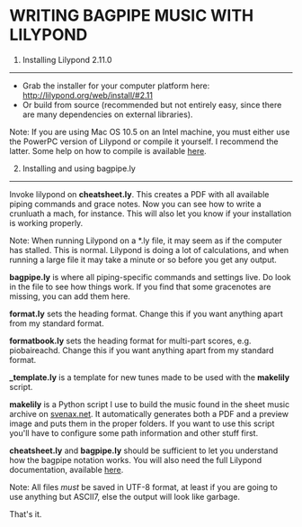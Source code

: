 WRITING BAGPIPE MUSIC WITH LILYPOND
===================================


1. Installing Lilypond 2.11.0
-----------------------------

* Grab the installer for your computer platform here:
  http://lilypond.org/web/install/#2.11
* Or build from source (recommended but not entirely easy, since there are
  many dependencies on external libraries).

Note: If you are using Mac OS 10.5 on an Intel machine, you must either use
the PowerPC version of Lilypond or compile it yourself. I recommend the
latter. Some help on how to compile is available
[here](http://article.gmane.org/gmane.comp.gnu.lilypond.general/36471).


2. Installing and using bagpipe.ly
----------------------------------

Invoke lilypond on **cheatsheet.ly**. This creates a PDF with all available
piping commands and grace notes. Now you can see how to write a crunluath a
mach, for instance. This will also let you know if your installation is
working properly.

Note: When running Lilypond on a *.ly file, it may seem as if the computer has
stalled. This is normal. Lilypond is doing a lot of calculations, and when
running a large file it may take a minute or so before you get any output.

**bagpipe.ly** is where all piping-specific commands and settings live. Do
look in the file to see how things work. If you find that some gracenotes are
missing, you can add them here.

**format.ly** sets the heading format. Change this if you want anything apart
from my standard format.

**formatbook.ly** sets the heading format for multi-part scores, e.g.
piobaireachd. Change this if you want anything apart from my standard format.

**_template.ly** is a template for new tunes made to be used with the
**makelily** script.

**makelily** is a Python script I use to build the music found in the sheet
music archive on [svenax.net](http://svenax.net/). It automatically generates
both a PDF and a preview image and puts them in the proper folders. If you
want to use this script you'll have to configure some path information and
other stuff first.

**cheatsheet.ly** and **bagpipe.ly** should be sufficient to let you
understand how the bagpipe notation works. You will also need the full
Lilypond documentation, available
[here](http://lilypond.org/doc/v2.11/Documentation/).

Note: All files *must* be saved in UTF-8 format, at least if you are going to
use anything but ASCII7, else the output will look like garbage.


That's it.
